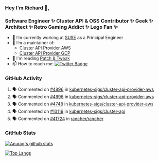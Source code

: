 ### Hey I'm Richard 👋, 

<h3 align="left">Software Engineer ✨ Cluster API & OSS Contributor ✨ Geek ✨ Architect ✨ Retro Gaming Addict ✨ Lego Fan ✨</h3>

- 🔭 I’m currently working at [SUSE](https://www.suse.com/) as a Principal Engineer
- 👯 I’m a maintainer of:
  -  [Cluster API Provider AWS](https://github.com/kubernetes-sigs/cluster-api-provider-aws)
  -  [Cluster API Provider GCP](https://github.com/kubernetes-sigs/cluster-api-provider-gcp)
- 💬 I'm reading [Patch & Tweak](https://bjooks.com/products/patch-tweak-exploring-modular-synthesis)
- 📫 How to reach me: [![Twitter Badge](https://img.shields.io/badge/-@fruit_case-00acee?style=flat&logo=Twitter&logoColor=white)](https://twitter.com/intent/follow?screen_name=fruit_case "Follow on Twitter")

### GitHub Activity 

<!--START_SECTION:activity-->
1. 🗣 Commented on [#4896](https://github.com/kubernetes-sigs/cluster-api-provider-aws/pull/4896#issuecomment-2022647290) in [kubernetes-sigs/cluster-api-provider-aws](https://github.com/kubernetes-sigs/cluster-api-provider-aws)
2. 🗣 Commented on [#4896](https://github.com/kubernetes-sigs/cluster-api-provider-aws/pull/4896#issuecomment-2022646501) in [kubernetes-sigs/cluster-api-provider-aws](https://github.com/kubernetes-sigs/cluster-api-provider-aws)
3. 🗣 Commented on [#4748](https://github.com/kubernetes-sigs/cluster-api-provider-aws/pull/4748#issuecomment-2022628013) in [kubernetes-sigs/cluster-api-provider-aws](https://github.com/kubernetes-sigs/cluster-api-provider-aws)
4. 🗣 Commented on [#10119](https://github.com/kubernetes-sigs/cluster-api/pull/10119#issuecomment-2022188072) in [kubernetes-sigs/cluster-api](https://github.com/kubernetes-sigs/cluster-api)
5. 🗣 Commented on [#41724](https://github.com/rancher/rancher/issues/41724#issuecomment-2022184532) in [rancher/rancher](https://github.com/rancher/rancher)
<!--END_SECTION:activity-->

### GitHub Stats

[![Anurag's github stats](https://github-readme-stats.vercel.app/api?username=richardcase&count_private=true&show_icons=true)](https://github.com/anuraghazra/github-readme-stats)

[![Top Langs](https://github-readme-stats.vercel.app/api/top-langs/?username=richardcase&hide=html&layout=compact)](https://github.com/anuraghazra/github-readme-stats)
